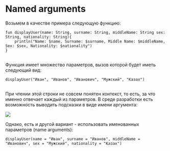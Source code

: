 # Named arguments

Возьмем в качестве примера следующую функцию:

```
fun displayUser(name: String, surname: String, middleName: String sex: String, nationality: String){
    println("Name: $name, Surname: $surname, Middle Name: $middleName, Sex: $sex, Nationality: $nationality")
}
```

![](data:image/gif;base64,R0lGODlhAQABAPABAP///wAAACH5BAEKAAAALAAAAAABAAEAAAICRAEAOw==)![](data:image/gif;base64,R0lGODlhAQABAPABAP///wAAACH5BAEKAAAALAAAAAABAAEAAAICRAEAOw== "Click and drag to move")

Функция имеет множество параметров,  вызов которой будет иметь следующий вид:

```
displayUser("Иван", "Иванов", "Иванович", "Мужский", "Казах")
```

![](data:image/gif;base64,R0lGODlhAQABAPABAP///wAAACH5BAEKAAAALAAAAAABAAEAAAICRAEAOw==)![](data:image/gif;base64,R0lGODlhAQABAPABAP///wAAACH5BAEKAAAALAAAAAABAAEAAAICRAEAOw== "Click and drag to move")

При чтении этой строки не совсем понятен контекст, то есть, за что именно отвечает каждый из параметров. В среде разработки есть возможность выводить подсказки в виде имени аргумента:

![](https://ucarecdn.com/c88a55e8-8a0a-44ac-a55b-b2d01ff3dec1/)![](data:image/gif;base64,R0lGODlhAQABAPABAP///wAAACH5BAEKAAAALAAAAAABAAEAAAICRAEAOw== "Click and drag to move")

Однако, есть и другой вариант - использовать именованных параметров (name arguments):

```
displayUser(name = "Иван", surname = "Иванов", middleName = "Иванович", sex = "Мужский", nationality = "Казах")
```

![](data:image/gif;base64,R0lGODlhAQABAPABAP///wAAACH5BAEKAAAALAAAAAABAAEAAAICRAEAOw==)![](data:image/gif;base64,R0lGODlhAQABAPABAP///wAAACH5BAEKAAAALAAAAAABAAEAAAICRAEAOw== "Click and drag to move")
